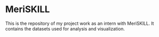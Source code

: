 # MeriSKILL
This is the repository of my project work as an intern with MeriSKILL. 
It contains the datasets used for analysis and visualization.
